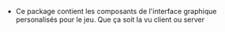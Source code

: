 - Ce package contient les composants de l'interface graphique personalisés pour le jeu. Que ça soit la vu client ou server